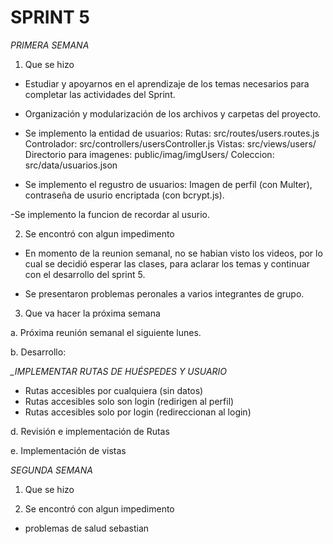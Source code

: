 # SPRINT 5

*_PRIMERA SEMANA_*

1. Que se hizo

- Estudiar y apoyarnos en el aprendizaje de los temas necesarios para completar las actividades del Sprint.

- Organización y modularización de los archivos y carpetas del proyecto.

- Se implemento la entidad de usuarios: 
  Rutas: src/routes/users.routes.js
  Controlador: src/controllers/usersController.js
  Vistas: src/views/users/
  Directorio para imagenes: public/imag/imgUsers/
  Coleccion: src/data/usuarios.json

- Se implemento el regustro de usuarios: Imagen de perfil (con Multer), contraseña de usurio encriptada (con bcrypt.js).

-Se implemento la funcion de recordar al usurio.

2. Se encontró con algun impedimento

- En momento de la reunion semanal, no se habian visto los videos, por lo cual se decidió esperar las clases, para aclarar los temas y continuar con el desarrollo del sprint 5.

- Se presentaron problemas peronales a varios integrantes de grupo.

3. Que va hacer la próxima semana

a. Próxima reunión semanal el siguiente lunes.

b. Desarrollo:

*_IMPLEMENTAR RUTAS DE HUÉSPEDES Y USUARIO*
- Rutas accesibles por cualquiera (sin datos)
- Rutas accesibles solo son login (redirigen al perfil)
- Rutas accesibles solo por login (redireccionan al login)

d. Revisión e implementación de Rutas

e. Implementación de vistas


*_SEGUNDA SEMANA_*

1. Que se hizo


2. Se encontró con algun impedimento

- problemas de salud sebastian